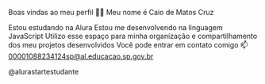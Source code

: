 Boas vindas ao meu perfil 💙💙
Meu nome é Caio de Matos Cruz

Estou estudando na Alura
Estou me desenvolvendo na linguagem JavaScript
Utilizo esse espaço para minha organização e compartilhamento dos meu projetos desenvolvidos
Você pode entrar em contato comigo 📫
00001088234124sp@al.educacao.sp.gov.br

@alurastartestudante

